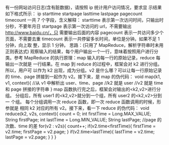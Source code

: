 有一份网站访问日志(含有脏数据)，请按照 ip 统计用户访问情况，要求显
示结果如下格式所示：
ip starttime startpage lasttime lastpage pagecount 
timecount
一共 7 个字段，含义解释：
starttime 表示第一次访问时间，只输出时分秒，不要年月日
startpage 表示第一次访问的 url，不需要输出 http://www.baidu.cn/，只
需要输出后面的内容
pagecount 表示一共访问多少个页面，不需要去重
timecount 表示一共停留多长时间，单位是分钟。如果不足 1 分钟，向上取
整，显示 1 分钟。
思路：(只用了 MapReduce，解析字符串时未用正则表达式)
观察输入的结果，每个用户输出一个一行，意味着按照用户进行分类。参考
MapReduce 的执行原理：map 输入的每一行的原始记录，reduce 每输出一次就是
一行结果。在 map 到 reduce 的过程中，框架会对 k2 进行分组。所以，用户可
以作为 k2 出现，成为分组。v2 是什么哪？可以让每一行原始记录的 time、page
拼接到一起作为 v2。接下来，是 map 的伪代码：
void map(k1, v1, context){
//从 v1 中解析出 user、time、page
//k2 就是 user
//v2 就是 time 和 page 拼接的字符串
}
map 函数执行完之后，框架会对输出的<k2,v2>进行分组。
分组后，所有 user1 的<k2,v2>就分到一个组，所有 user2 的<k2,v2>分到一
个组。
每个分组调用一次 reduce 函数，即一次 reduce 函数调用的时候，形参就是
相同 k2 对应的所有 v2。接下来，看一下 reduce 的伪代码：
void reduce(k2, v2s, context){
 count = 0;
 int firstTime = Long.MAX_VALUE; 
 String firstPage;
 int lastTime = Long.MIN_VALUE;
 String lastPage;
 //page 的次数、time 的差
 for(v2 : v2s){
 count++;
 if(v2.time<firstTime){
 firstTime = v2.time;
 firstPage = v2.page;
 }
 if(v2.time>lastTime){
 lastTime = v2.time;
 lastPage = v2.page;
 }
 } }
